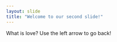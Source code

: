 ```yaml
---
layout: slide
title: "Welcome to our second slide!"
---
```

What is love?
Use the left arrow to go back!
